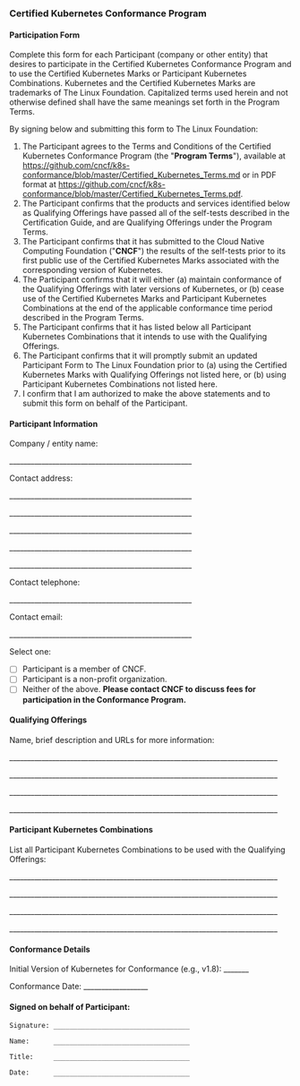 ﻿### Certified Kubernetes Conformance Program
#### Participation Form

Complete this form for each Participant (company or other entity) that desires to participate in the Certified Kubernetes Conformance Program and to use the Certified Kubernetes Marks or Participant Kubernetes Combinations. Kubernetes and the Certified Kubernetes Marks are trademarks of The Linux Foundation. Capitalized terms used herein and not otherwise defined shall have the same meanings set forth in the Program Terms.

By signing below and submitting this form to The Linux Foundation:

1.  The Participant agrees to the Terms and Conditions of the Certified Kubernetes Conformance Program (the "**Program Terms**"), available at <https://github.com/cncf/k8s-conformance/blob/master/Certified_Kubernetes_Terms.md> or in PDF format at <https://github.com/cncf/k8s-conformance/blob/master/Certified_Kubernetes_Terms.pdf>.
2.  The Participant confirms that the products and services identified below as Qualifying Offerings have passed all of the self-tests described in the Certification Guide, and are Qualifying Offerings under the Program Terms.
3.  The Participant confirms that it has submitted to the Cloud Native Computing Foundation ("**CNCF**") the results of the self-tests prior to its first public use of the Certified Kubernetes Marks associated with the corresponding version of Kubernetes.
4.  The Participant confirms that it will either (a) maintain conformance of the Qualifying Offerings with later versions of Kubernetes, or (b) cease use of the Certified Kubernetes Marks and Participant Kubernetes Combinations at the end of the applicable conformance time period described in the Program Terms.
5. The Participant confirms that it has listed below all Participant Kubernetes Combinations that it intends to use with the Qualifying Offerings.
6.  The Participant confirms that it will promptly submit an updated Participant Form to The Linux Foundation prior to (a) using the Certified Kubernetes Marks with Qualifying Offerings not listed here, or (b) using Participant Kubernetes Combinations not listed here.
7.  I confirm that I am authorized to make the above statements and to submit this form on behalf of the Participant.


#### Participant Information


Company / entity name:

\___________________________________________________

Contact address:

\___________________________________________________

\___________________________________________________

\___________________________________________________

\___________________________________________________

\___________________________________________________

Contact telephone:

\___________________________________________________

Contact email:

\___________________________________________________


Select one:

 - [ ] Participant is a member of CNCF.
 - [ ] Participant is a non-profit organization.
 - [ ] Neither of the above. **Please contact CNCF to discuss fees for participation in the Conformance Program.**

#### Qualifying Offerings 

Name, brief description and URLs for more information:

\___________________________________________________________________________

\___________________________________________________________________________

\___________________________________________________________________________

\___________________________________________________________________________


#### Participant Kubernetes Combinations 

List all Participant Kubernetes Combinations to be used with the Qualifying Offerings: 

\___________________________________________________________________________

\___________________________________________________________________________

\___________________________________________________________________________

\___________________________________________________________________________


#### Conformance Details

Initial Version of Kubernetes for Conformance (e.g., v1.8): _______

Conformance Date: __________________


#### Signed on behalf of Participant:

```
Signature: __________________________________

Name:      __________________________________

Title:     __________________________________

Date:      __________________________________
```

